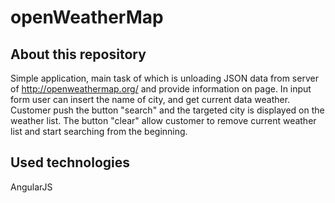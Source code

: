 # openWeatherMap
## About this repository
Simple application, main task of which is unloading JSON data from server of http://openweathermap.org/
and provide information on page. In input form user can insert the name of city, and get current data weather. Customer push the button "search" and the targeted city is displayed on the weather list. The button "clear" allow customer to remove current weather list and start searching from the beginning.
## Used technologies
AngularJS
